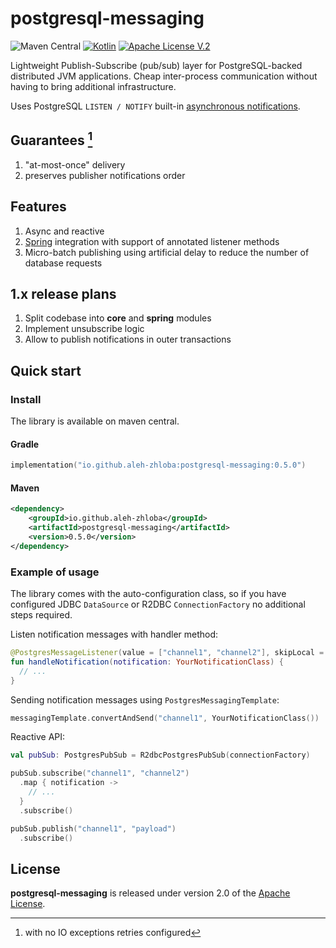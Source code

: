 # postgresql-messaging
![Maven Central](https://img.shields.io/maven-central/v/io.github.aleh-zhloba/postgresql-messaging?versionSuffix=0.5.0)
[![Kotlin](https://img.shields.io/badge/kotlin-1.9.20-blue.svg?logo=kotlin)](http://kotlinlang.org)
[![Apache License V.2](https://img.shields.io/badge/license-Apache%20V.2-blue.svg)](https://github.com/oshai/kotlin-logging/blob/master/LICENSE)

Lightweight Publish-Subscribe (pub/sub) layer for PostgreSQL-backed distributed JVM applications.
Cheap inter-process communication without having to bring additional infrastructure.

Uses PostgreSQL `LISTEN / NOTIFY` built-in [asynchronous notifications](https://www.postgresql.org/docs/current/libpq-notify.html).

## Guarantees [^1]
1. "at-most-once" delivery
2. preserves publisher notifications order

## Features
1. Async and reactive
2. [Spring](https://docs.spring.io/spring-integration/docs/current/reference/html/core.html#spring-integration-core-messaging) integration with support of annotated listener methods
3. Micro-batch publishing using artificial delay to reduce the number of database requests

## 1.x release plans
1. Split codebase into **core** and **spring** modules
2. Implement unsubscribe logic
3. Allow to publish notifications in outer transactions

## Quick start
### Install
The library is available on maven central.

#### Gradle
```kotlin
implementation("io.github.aleh-zhloba:postgresql-messaging:0.5.0")
```
#### Maven
```xml
<dependency>
    <groupId>io.github.aleh-zhloba</groupId>
    <artifactId>postgresql-messaging</artifactId>
    <version>0.5.0</version>
</dependency>
```

### Example of usage

The library comes with the auto-configuration class, so if you have configured JDBC `DataSource` or R2DBC `ConnectionFactory` no additional steps required.

Listen notification messages with handler method:
```kotlin
@PostgresMessageListener(value = ["channel1", "channel2"], skipLocal = true)
fun handleNotification(notification: YourNotificationClass) {
  // ...
}
```

Sending notification messages using `PostgresMessagingTemplate`:
```kotlin
messagingTemplate.convertAndSend("channel1", YourNotificationClass())
```

Reactive API:
```kotlin
val pubSub: PostgresPubSub = R2dbcPostgresPubSub(connectionFactory)

pubSub.subscribe("channel1", "channel2")
  .map { notification ->
    // ...
  }
  .subscribe()

pubSub.publish("channel1", "payload")
  .subscribe()
```

## License
**postgresql-messaging** is released under version 2.0 of the [Apache License](https://www.apache.org/licenses/LICENSE-2.0).

[^1]: with no IO exceptions retries configured
